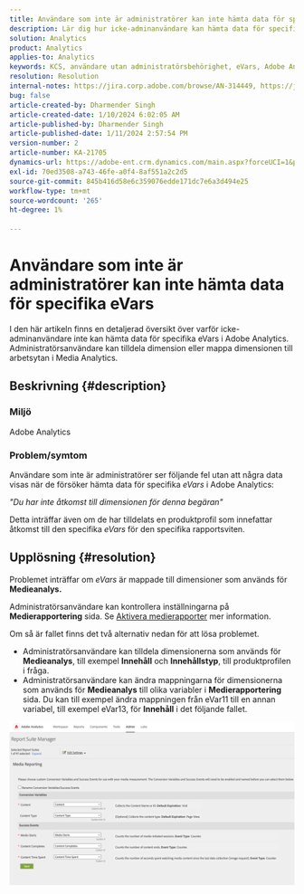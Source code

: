 ```yaml
---
title: Användare som inte är administratörer kan inte hämta data för specifika eVars
description: Lär dig hur icke-adminanvändare kan hämta data för specifika eVars i Adobe Analytics. Administratörsanvändare kan tilldela eller mappa dimensioner till arbetsytan i Media Analytics.
solution: Analytics
product: Analytics
applies-to: Analytics
keywords: KCS, användare utan administratörsbehörighet, eVars, Adobe Analytics
resolution: Resolution
internal-notes: https://jira.corp.adobe.com/browse/AN-314449, https://jira.corp.adobe.com/browse/AN-288651
bug: false
article-created-by: Dharmender Singh
article-created-date: 1/10/2024 6:02:05 AM
article-published-by: Dharmender Singh
article-published-date: 1/11/2024 2:57:54 PM
version-number: 2
article-number: KA-21705
dynamics-url: https://adobe-ent.crm.dynamics.com/main.aspx?forceUCI=1&pagetype=entityrecord&etn=knowledgearticle&id=f33c4ac5-7daf-ee11-a569-6045bd0065b6
exl-id: 70ed3508-a743-46fe-a0f4-8af551a2c2d5
source-git-commit: 845b416d58e6c359076edde171dc7e6a3d494e25
workflow-type: tm+mt
source-wordcount: '265'
ht-degree: 1%

---
```


# Användare som inte är administratörer kan inte hämta data för specifika eVars


I den här artikeln finns en detaljerad översikt över varför icke-adminanvändare inte kan hämta data för specifika eVars i Adobe Analytics. Administratörsanvändare kan tilldela dimension eller mappa dimensionen till arbetsytan i Media Analytics.

## Beskrivning {#description}


### <b>Miljö</b>

Adobe Analytics

### <b>Problem/symtom</b>

Användare som inte är administratörer ser följande fel utan att några data visas när de försöker hämta data för specifika *eVars* i Adobe Analytics:

*&quot;Du har inte åtkomst till dimensionen för denna begäran&quot;*

Detta inträffar även om de har tilldelats en produktprofil som innefattar åtkomst till den specifika *eVars* för den specifika rapportsviten.


## Upplösning {#resolution}


Problemet inträffar om *eVars* är mappade till dimensioner som används för <b>Medieanalys. </b>

Administratörsanvändare kan kontrollera inställningarna på <b>Medierapportering</b> sida. Se [Aktivera medierapporter](https://experienceleague.adobe.com/docs/media-analytics/using/media-reports/media-reports-enable.html?lang=en) mer information.

Om så är fallet finns det två alternativ nedan för att lösa problemet.

- Administratörsanvändare kan tilldela dimensionerna som används för <b>Medieanalys</b>, till exempel <b>Innehåll</b> och <b>Innehållstyp</b>, till produktprofilen i fråga.
- Administratörsanvändare kan ändra mappningarna för dimensionerna som används för <b>Medieanalys</b> till olika variabler i <b>Medierapportering</b> sida. Du kan till exempel ändra mappningen från eVar11 till en annan variabel, till exempel eVar13, för <b>Innehåll</b> i det följande fallet.


![](assets/c3c48629-06e0-ed11-a7c7-6045bd006e5a.png)
